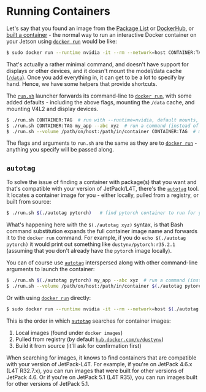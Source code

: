 # Running Containers

Let's say that you found an image from the [Package List](/packages) or [DockerHub](https://hub.docker.com/u/dustynv), or [built a container](/docs/build.md) - the normal way to run an interactive Docker container on your Jetson using [`docker run`](https://docs.docker.com/engine/reference/commandline/run/) would be like:

``` bash
$ sudo docker run --runtime nvidia -it --rm --network=host CONTAINER:TAG
```

That's actually a rather minimal command, and doesn't have support for displays or other devices, and it doesn't mount the model/data cache ([`/data`](/data)). Once you add everything in, it can get to be a lot to specify by hand.  Hence, we have some helpers that provide shortcuts.

The [`run.sh`](/run.sh) launcher forwards its command-line to [`docker run`](https://docs.docker.com/engine/reference/commandline/run/), with some added defaults - including the above flags, mounting the `/data` cache, and mounting V4L2 and display devices.

``` bash
$ ./run.sh CONTAINER:TAG  # run with --runtime=nvidia, default mounts, ect
$ ./run.sh CONTAINER:TAG my_app --abc xyz  # run a command (instead of interactive mode)
$ ./run.sh --volume /path/on/host:/path/in/container CONTAINER:TAG  # mount a directory
```

The flags and arguments to `run.sh` are the same as they are to [`docker run`](https://docs.docker.com/engine/reference/commandline/run/) - anything you specify will be passed along.

## `autotag`

To solve the issue of finding a container with package(s) that you want and that's compatible with your version of JetPack/L4T, there's the [`autotag`](/autotag) tool.  It locates a container image for you - either locally, pulled from a registry, or built from source:

``` bash
$ ./run.sh $(./autotag pytorch)   # find pytorch container to run for your version of JetPack/L4T
```

What's happening here with the `$(./autotag xyz)` syntax, is that Bash command substitution expands the full container image name and forwards it to the `docker run` command.  For example, if you do `echo $(./autotag pytorch)` it would print out something like `dustynv/pytorch:r35.2.1` (assuming that you don't already have the `pytorch` image locally).

You can of course use [`autotag`](/autotag) interspersed along with other command-line arguments to launch the container:

``` bash
$ ./run.sh $(./autotag pytorch) my_app --abc xyz  # run a command (instead of interactive mode)
$ ./run.sh --volume /path/on/host:/path/in/container $(./autotag pytorch)  # mount a directory
```

Or with using [`docker run`](https://docs.docker.com/engine/reference/commandline/run/) directly:

``` bash
$ sudo docker run --runtime nvidia -it --rm --network=host $(./autotag pytorch)
```

This is the order in which [`autotag`](/autotag) searches for container images:

1. Local images (found under `docker images`)
2. Pulled from registry (by default [`hub.docker.com/u/dustynv`](https://hub.docker.com/u/dustynv))
3. Build it from source (it'll ask for confirmation first)

When searching for images, it knows to find containers that are compatible with your version of JetPack-L4T.  For example, if you're on JetPack 4.6.x (L4T R32.7.x), you can run images that were built for other versions of JetPack 4.6.  Or if you're on JetPack 5.1 (L4T R35), you can run images built for other versions of JetPack 5.1.
